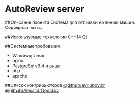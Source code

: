 # AutoReview server

##Описание проекта
Система для отправки на линию машин. Серверная часть.

##Используемые технологии
[C++14](https://ru.wikipedia.org/wiki/C%2B%2B14)
[Qt](https://ru.wikipedia.org/wiki/Qt)

##Системные требования
* Windows; Linux
* nginx
* PostgreSql v9.4 и выше
* php
* apache

##Список контрибьюторов
[@github/avklubovich](../../../../avklubovich)
[@github/AlexandrDedckov](../../../../AlexandrDedckov)